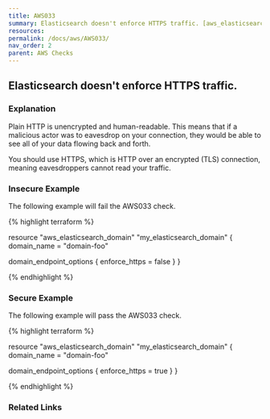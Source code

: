 ```yaml
---
title: AWS033
summary: Elasticsearch doesn't enforce HTTPS traffic. [aws_elasticsearch_domain] 
resources: 
permalink: /docs/aws/AWS033/
nav_order: 2
parent: AWS Checks
---
```


## Elasticsearch doesn't enforce HTTPS traffic.

### Explanation


Plain HTTP is unencrypted and human-readable. This means that if a malicious actor was to eavesdrop on your connection, they would be able to see all of your data flowing back and forth.

You should use HTTPS, which is HTTP over an encrypted (TLS) connection, meaning eavesdroppers cannot read your traffic.



### Insecure Example

The following example will fail the AWS033 check.

{% highlight terraform %}

resource "aws_elasticsearch_domain" "my_elasticsearch_domain" {
  domain_name = "domain-foo"

  domain_endpoint_options {
    enforce_https = false
  }
}

{% endhighlight %}



### Secure Example

The following example will pass the AWS033 check.

{% highlight terraform %}

resource "aws_elasticsearch_domain" "my_elasticsearch_domain" {
  domain_name = "domain-foo"

  domain_endpoint_options {
    enforce_https = true
  }
}

{% endhighlight %}


### Related Links


